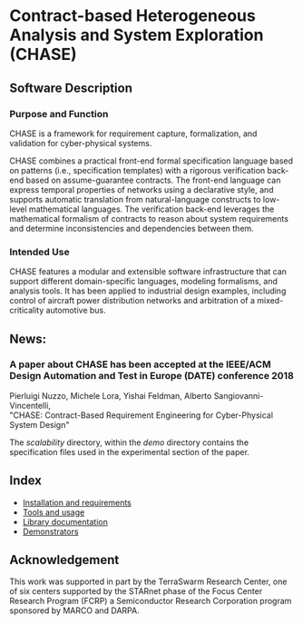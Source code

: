 # Contract-based Heterogeneous Analysis and System Exploration (CHASE)
## Software Description
### Purpose and Function
CHASE is a framework for requirement capture, formalization, and validation 
for cyber-physical systems.

CHASE combines a practical front-end formal specification language based on 
patterns (i.e., specification templates) with a rigorous verification back-end 
based on assume-guarantee contracts. The front-end language can express temporal
properties of networks using a declarative style, and supports automatic 
translation from natural-language constructs to low-level mathematical languages. 
The verification back-end leverages the mathematical formalism of contracts to 
reason about system requirements and determine inconsistencies and dependencies
between them.

### Intended Use

CHASE features a modular and extensible software infrastructure that can support
different domain-specific languages, modeling formalisms, and analysis tools. 
It has been applied to industrial design examples, including control of aircraft 
power distribution networks and arbitration of a mixed-criticality automotive bus.

## News: 
### A paper about CHASE has been accepted at the IEEE/ACM Design Automation and Test in Europe (DATE) conference 2018
Pierluigi Nuzzo, Michele Lora, Yishai Feldman, Alberto Sangiovanni-Vincentelli,  
"CHASE: Contract-Based Requirement Engineering for Cyber-Physical System Design"

The *scalability* directory, within the *demo* directory contains the specification files used in the experimental
section of the paper.

## Index
- [Installation and requirements][INST]
- [Tools and usage][TOOLS]
- [Library documentation][LIBRARY]
- [Demonstrators][DEMO]

## Acknowledgement

This work was supported in part by the TerraSwarm Research Center, one of six 
centers supported by the STARnet phase of the Focus Center Research Program 
(FCRP) a Semiconductor Research Corporation program sponsored by MARCO and DARPA.

[INST]: doc/md/installation.md
[TOOLS]: doc/md/tools.md
[LIBRARY]: doc/md/library.md
[DEMO]: doc/md/demo.md